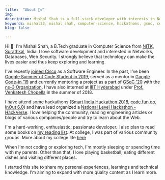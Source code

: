 ```yaml
---
title:  "About 🙋‍♂️"
img: 
description: Mishal Shah is a full-stack developer with interests in Networks, Databases, Web Security. He graduated with B. Tech in Computer Science from NITK Surathkal.
keywords: mishal23, mishal shah, computer-science, hackathons, gsoc, communities, gci, nitk, developer, freelancing, backend. talks
blog: false

---
```


Hi 👋, I'm Mishal Shah, a B.Tech graduate in Computer Science from [NITK, Surathkal](https://nitk.ac.in), India. I love software development and interested in Networks, Databases, Web Security. I strongly believe that technology can make the lives easier and thus keep exploring and learning.

I've recently [joined Cisco](/joining-cisco) as a Software Engineer. In the past, I've been [Google Summer of Code Student in 2019](https://summerofcode.withgoogle.com/archive/2019/projects/4544832284917760/), served as a mentor in [Google Code-in '19](https://codein.withgoogle.com/) and currently mentoring a project as a part of [GSoC '20](https://summerofcode.withgoogle.com/projects/#6502257928962048) with the [ns-3 Organization](https://nsnam.org/). I have also interned at [IIIT Hyderabad](https://www.iiit.ac.in/) under [Prof. Venkatesh Chopella](https://faculty.iiit.ac.in/~venkatesh.choppella/) in the summer of 2018.

I have attend some hackathons ([Smart India Hackathon 2018](https://sih.gov.in/), [code.fun.do](https://www.codefundo.io/), [InOut 6.0](https://hackinout.co/)) and have lead organized a [National Level Hackathon - HackVerse](https://hackverse.nitk.ac.in/). I love helping the community, reading engineering articles or blogs of various companies/people and try to learn about the Web.

I'm a hard-working, enthusiastic, passionate developer. I also plan to read some books on [my reading list](/my-reading-list). At college, I was part of various community groups. More about my college life [here](/college-life/)

When I'm not coding or exploring tech, I'm mostly sleeping or spending time with my parents. Other than that, I love playing basketball, eating different dishes and visiting different places.

I started this site to share my personal experiences, learnings and technical knowledge. I'm aiming to expand with more quality content as I learn more.
